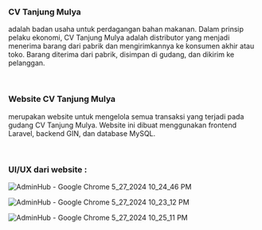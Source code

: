 <h3>CV Tanjung Mulya</h3>

<p>adalah badan usaha untuk perdagangan bahan makanan. Dalam prinsip pelaku ekonomi, CV Tanjung Mulya adalah distributor yang menjadi menerima barang dari pabrik dan mengirimkannya ke konsumen akhir atau toko. Barang diterima dari pabrik, disimpan di gudang, dan dikirim ke pelanggan.</p>

<br>
<h3>Website CV Tanjung Mulya</h3>
<p>merupakan website untuk mengelola semua transaksi yang terjadi pada gudang CV Tanjung Mulya. Website ini dibuat menggunakan frontend Laravel, backend GIN, dan database MySQL.</p>

<br>
<h3>UI/UX dari website :</h3>

![AdminHub - Google Chrome 5_27_2024 10_24_46 PM](https://github.com/Oditya26/Tanmul-Website/assets/151801552/6024c893-8d51-434c-8ca8-1aa6c867014a)

![AdminHub - Google Chrome 5_27_2024 10_23_12 PM](https://github.com/Oditya26/Tanmul-Website/assets/151801552/e2abfc02-cd63-4f99-b6ea-a1353d0378ce)

![AdminHub - Google Chrome 5_27_2024 10_25_11 PM](https://github.com/Oditya26/Tanmul-Website/assets/151801552/ff282a63-1073-4d79-8523-40350c93a2c4)
